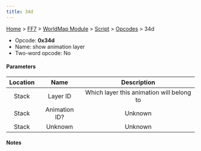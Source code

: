```yaml
---
title: 34d
---
```


[Home](Main%20Page.md) > [FF7](FF7.md) > [WorldMap Module](FF7/WorldMap%20Module.md) > [Script](FF7/WorldMap%20Module/Script.md) > [Opcodes](FF7/WorldMap%20Module/Script/Opcodes.md) > 34d

-   Opcode: **0x34d**
-   Name: show animation layer
-   Two-word opcode: No

#### Parameters

| Location |     Name      |                Description                |
|:--------:|:-------------:|:-----------------------------------------:|
|  Stack   |   Layer ID    | Which layer this animation will belong to |
|  Stack   | Animation ID? |                  Unknown                  |
|  Stack   |    Unknown    |                  Unknown                  |

#### Notes
